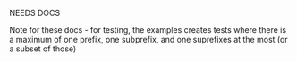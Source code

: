 NEEDS DOCS

Note for these docs - for testing, the examples creates tests where there is a maximum of one prefix, one subprefix, and one suprefixes at the most (or a subset of those)
